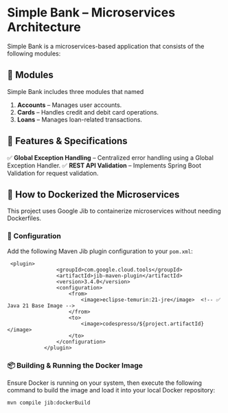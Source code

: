# <b>Simple Bank – Microservices Architecture</b>
Simple Bank is a microservices-based application that consists of the following modules:

## 📌 Modules
Simple Bank includes three modules that named
1. <b>Accounts</b> – Manages user accounts.
2. <b>Cards</b> – Handles credit and debit card operations.
3. <b>Loans</b> – Manages loan-related transactions.

## 📌 Features & Specifications
✅ <b>Global Exception Handling</b> – Centralized error handling using a Global Exception Handler.
✅ <b>REST API Validation</b> – Implements Spring Boot Validation for request validation.

## 🚀 How to Dockerized the Microservices
This project uses Google Jib to containerize microservices without needing Dockerfiles.
### 🔧 Configuration
Add the following Maven Jib plugin configuration to your `pom.xml`:
~~~
 <plugin>
                <groupId>com.google.cloud.tools</groupId>
                <artifactId>jib-maven-plugin</artifactId>
                <version>3.4.0</version>
                <configuration>
                    <from>
                        <image>eclipse-temurin:21-jre</image>  <!-- ✅ Java 21 Base Image -->
                    </from>
                    <to>
                        <image>codespresso/${project.artifactId}</image>
                    </to>
                </configuration>
            </plugin>
~~~
### 📦 Building & Running the Docker Image
Ensure Docker is running on your system, then execute the following command to build the image and load it into your local Docker repository:
~~~
mvn compile jib:dockerBuild
~~~